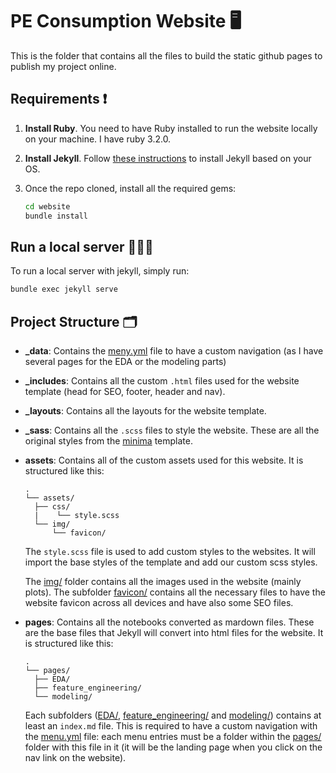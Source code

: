 # PE Consumption Website 🖥️

This is the folder that contains all the files to build the static github pages to publish my project online.

## Requirements ❗️

1. **Install Ruby**. You need to have Ruby installed to run the website locally on your machine. I have ruby 3.2.0.

2. **Install Jekyll**. Follow [these instructions](https://jekyllrb.com/docs/installation/) to install Jekyll based on your OS.

3. Once the repo cloned, install all the required gems:

   ```bash
   cd website
   bundle install
   ```

## Run a local server 👨🏽‍💻

To run a local server with jekyll, simply run:

```bash
bundle exec jekyll serve
```

## Project Structure 🗂️

- **\_data**: Contains the [meny.yml](./_data/menu.yml) file to have a custom navigation (as I have several pages for the EDA or the modeling parts)

- **\_includes**: Contains all the custom `.html` files used for the website template (head for SEO, footer, header and nav).

- **\_layouts**: Contains all the layouts for the website template.

- **\_sass**: Contains all the `.scss` files to style the website. These are all the original styles from the [minima]() template.

- **assets**: Contains all of the custom assets used for this website. It is structured like this:

  ```
  .
  └── assets/
    ├── css/
    |    └── style.scss
    └── img/
        └── favicon/
  ```

  The `style.scss` file is used to add custom styles to the websites. It will import the base styles of the template and add our custom scss styles.

  The [img/](./assets/img/) folder contains all the images used in the website (mainly plots). The subfolder [favicon/](./assets/img/favicon/) contains all the necessary files to have the website favicon across all devices and have also some SEO files.

- **pages**: Contains all the notebooks converted as mardown files. These are the base files that Jekyll will convert into html files for the website. It is structured like this:

  ```
  .
  └── pages/
    ├── EDA/
    ├── feature_engineering/
    └── modeling/
  ```

  Each subfolders ([EDA/](./pages/EDA/), [feature_engineering/](./pages/feature_engineering/) and [modeling/](./pages/modeling/)) contains at least an `index.md` file. This is required to have a custom navigation with the [menu.yml](./_data/menu.yml) file: each menu entries must be a folder within the [pages/](./pages/) folder with this file in it (it will be the landing page when you click on the nav link on the website).
